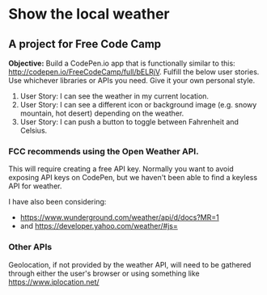 # Show the local weather

A project for Free Code Camp
---

**Objective:** Build a CodePen.io app that is functionally similar to this: http://codepen.io/FreeCodeCamp/full/bELRjV.
Fulfill the below user stories. Use whichever libraries or APIs you need. Give it your own personal style.

1. User Story: I can see the weather in my current location.
2. User Story: I can see a different icon or background image (e.g. snowy mountain, hot desert) depending on the weather.
3. User Story: I can push a button to toggle between Fahrenheit and Celsius.

### FCC recommends using the Open Weather API. 

This will require creating a free API key. Normally you want to avoid exposing API keys on CodePen, but we haven't been able to find a keyless API for weather.

I have also been considering:
* https://www.wunderground.com/weather/api/d/docs?MR=1
* and https://developer.yahoo.com/weather/#js=

### Other APIs

Geolocation, if not provided by the weather API, will need to be gathered through either the user's browser or using something like https://www.iplocation.net/
